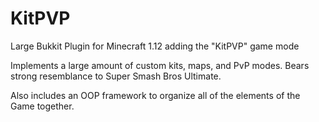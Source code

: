 # KitPVP
Large Bukkit Plugin for Minecraft 1.12 adding the "KitPVP" game mode

Implements a large amount of custom kits, maps, and PvP modes.  Bears strong resemblance to Super Smash Bros Ultimate.

Also includes an OOP framework to organize all of the elements of the Game together.
